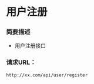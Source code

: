 # 用户注册
### 简要描述

 * 用户注册接口
 
 ### 请求URL：
 
 `http://xx.com/api/user/register`

###
 
<!--stackedit_data:
eyJoaXN0b3J5IjpbMTg3MTE4ODY2NiwtMjM1MDMzODc4XX0=
-->